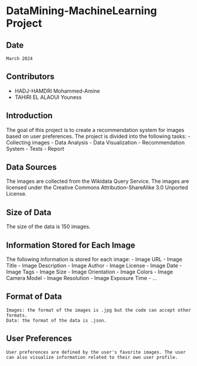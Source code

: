 # DataMining-MachineLearning Project

## Date

    March 2024

## Contributors

-   HADJ-HAMDRI Mohammed-Amine
-   TAHIRI EL ALAOUI Youness

## Introduction

The goal of this project is to create a recommendation system for images based on user preferences. The project is divided into the following tasks:
    - Collecting images
    - Data Analysis
    - Data Visualization
    - Recommendation System
    - Tests
    - Report
  
## Data Sources

The images are collected from the Wikidata Query Service. The images are licensed under the Creative Commons Attribution-ShareAlike 3.0 Unported License. 

## Size of Data

The size of the data is 150 images. 

## Information Stored for Each Image

The following information is stored for each image:
    - Image URL
    - Image Title
    - Image Description
    - Image Author
    - Image License
    - Image Date
    - Image Tags
    - Image Size
    - Image Orientation
    - Image Colors
    - Image Camera Model
    - Image Resolution
    - Image Exposure Time
    - ...
  
## Format of Data

    Images: the format of the images is .jpg but the code can accept other formats.
    Data: the format of the data is .json.

## User Preferences

    User preferences are defined by the user's favorite images. The user can also visualize information related to their own user profile.






